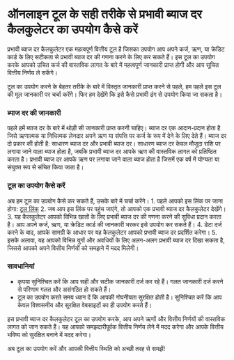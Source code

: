 ऑनलाइन टूल के सही तरीके से प्रभावी ब्याज दर कैलकुलेटर का उपयोग कैसे करें
========================================================================

प्रभावी ब्याज दर कैलकुलेटर एक महत्वपूर्ण वित्तीय टूल है जिसका उपयोग आप अपने कर्ज, ऋण, या क्रेडिट कार्ड के लिए सटीकता से प्रभावी ब्याज दर की गणना करने के लिए कर सकते हैं। इस टूल का उपयोग करके आपको उचित कर्ज की वास्तविक लागत के बारे में महत्वपूर्ण जानकारी प्राप्त होगी और आप सूचित वित्तीय निर्णय ले सकेंगे।

टूल का उपयोग करने के बेहतर तरीके के बारे में विस्तृत जानकारी प्राप्त करने से पहले, हम पहले इस टूल की मूल जानकारी पर चर्चा करेंगे। फिर हम देखेंगे कि इसे कैसे प्रभावी ढंग से उपयोग किया जा सकता है।

### ब्याज दर की जानकारी

पहले हमें ब्याज दर के बारे में थोड़ी सी जानकारी प्राप्त करनी चाहिए। ब्याज दर एक आदान-प्रदान होता है जिसे ऋणात्मक या निधित्मक लेनदार अपने ऋण या संपत्ति पर कर्ज के रूप में देने के लिए देते हैं। ब्याज दर दो प्रकार की होती है: साधारण ब्याज दर और प्रभावी ब्याज दर। साधारण ब्याज दर केवल मौजूदा राशि पर लगाया जाने वाला ब्याज होता है, जबकि प्रभावी ब्याज दर आपके ऋण की वास्तविक लागत को प्रतिष्ठित करता है। प्रभावी ब्याज दर आपके ऋण पर लगाया जाने वाला ब्याज होता है जिसमें एक वर्ष में योग्यता या संयुक्त रूप से संचित किया जाता है।

### टूल का उपयोग कैसे करें

अब हम टूल का उपयोग कैसे कर सकते हैं, उसके बारे में चर्चा करेंगे। 1. पहले आपको इस लिंक पर जाना होगा: [टूल लिंक](https://www.onlinecalculatorsfree.com/hi/financial/effective-interest-rate-calculator.html)
2. जब आप इस लिंक पर पहुंच जाएंगे, तो आपको एक प्रभावी ब्याज दर कैलकुलेटर देखेंगे।
3. यह कैलकुलेटर आपको विभिन्न खातों के लिए प्रभावी ब्याज दर की गणना करने की सुविधा प्रदान करता है। आप अपने कर्ज, ऋण, या क्रेडिट कार्ड की जानकारी भरकर इसे उपयोग कर सकते हैं।
4. डेटा दर्ज करने के बाद, आपके सामग्री के आधार पर यह कैलकुलेटर आपको प्रभावी ब्याज दर प्रदर्शित करेगा।
5. इसके अलावा, यह आपको विभिन्न युगों और अवधियों के लिए अलग-अलग प्रभावी ब्याज दर दिखा सकता है, जिससे आपको अपने वित्तीय निर्णयों को समझने में मदद मिलेगी।

### सावधानियां

- कृपया सुनिश्चित करें कि आप सही और सटीक जानकारी दर्ज कर रहे हैं। गलत जानकारी दर्ज करने से परिणाम गलत और असंगठित हो सकते हैं।
- टूल का उपयोग करते समय ध्यान दें कि आपकी गोपनीयता सुरक्षित होती है। सुनिश्चित करें कि आप केवल विश्वसनीय और सुरक्षित वेबसाइटों का ही उपयोग करते हैं।

इस प्रभावी ब्याज दर कैलकुलेटर टूल का उपयोग करके, आप अपने ऋणों और वित्तीय निर्णयों की वास्तविक लागत को जान सकते हैं। यह आपको समझदारीपूर्वक वित्तीय निर्णय लेने में मदद करेगा और आपके वित्तीय भविष्य को सुरक्षित बनाने में मदद करेगा।

अब टूल का उपयोग करें और आपकी वित्तीय स्थिति को अच्छी तरह से समझें!